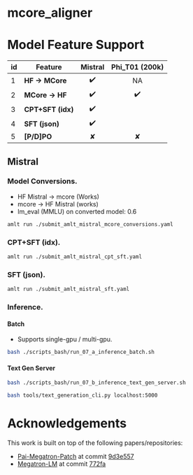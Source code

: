 # mcore_aligner

# Model Feature Support

| id | Feature             | Mistral | Phi_T01 (200k) |
|----|-----------------|:-------:|:-------:|
| 1  | **HF → MCore**      | ✔️      | NA      |
| 2  | **MCore → HF**      | ✔️      | ✔️      |
| 3  | **CPT+SFT (idx)**   | ✔️      |         |
| 4  | **SFT (json)**      | ✔️      |         |
| 5  | **[P/D]PO**         | ✘       | ✘       |



## Mistral

### Model Conversions.

- HF Mistral -> mcore (Works)
- mcore -> HF Mistral (works)
- lm_eval (MMLU) on converted model: 0.6

 
```bash
amlt run ./submit_amlt_mistral_mcore_conversions.yaml
```

### CPT+SFT (idx).

```bash
amlt run ./submit_amlt_mistral_cpt_sft.yaml
```

### SFT (json).

```bash
amlt run ./submit_amlt_mistral_sft.yaml
```

### Inference.

#### Batch

- Supports single-gpu / multi-gpu.

```bash
bash ./scripts_bash/run_07_a_inference_batch.sh
```

#### Text Gen Server

```bash
bash ./scripts_bash/run_07_b_inference_text_gen_server.sh
```

```bash
bash tools/text_generation_cli.py localhost:5000
```

# Acknowledgements
This work is built on top of the following papers/repositories:
- [Pai-Megatron-Patch](https://github.com/alibaba/Pai-Megatron-Patch) at commit [9d3e557](https://github.com/alibaba/Pai-Megatron-Patch/commit/9d3e557b4d5f386a456a49da23aa47af737baaf3)
- [Megatron-LM](https://github.com/NVIDIA/Megatron-LM) at commit [772fa](https://github.com/NVIDIA/Megatron-LM/commit/772faca1f8d5030621b738cbd8e8bb2d8d28f6e6)
